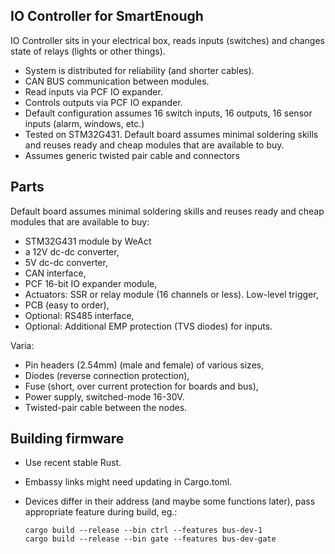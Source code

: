IO Controller for SmartEnough
-----------------------------

IO Controller sits in your electrical box, reads inputs (switches) and changes
state of relays (lights or other things).

- System is distributed for reliability (and shorter cables).
- CAN BUS communication between modules.
- Read inputs via PCF IO expander.
- Controls outputs via PCF IO expander.
- Default configuration assumes 16 switch inputs, 16 outputs, 16 sensor inputs
  (alarm, windows, etc.)
- Tested on STM32G431. Default board assumes minimal soldering skills and reuses
  ready and cheap modules that are available to buy.
- Assumes generic twisted pair cable and connectors


Parts
-----

Default board assumes minimal soldering skills and reuses
ready and cheap modules that are available to buy:
- STM32G431 module by WeAct
- a 12V dc-dc converter,
- 5V dc-dc converter,
- CAN interface,
- PCF 16-bit IO expander module,
- Actuators: SSR or relay module (16 channels or less). Low-level trigger,
- PCB (easy to order),
- Optional: RS485 interface,
- Optional: Additional EMP protection (TVS diodes) for inputs.

Varia:
- Pin headers (2.54mm) (male and female) of various sizes,
- Diodes (reverse connection protection),
- Fuse (short, over current protection for boards and bus),
- Power supply, switched-mode 16-30V.
- Twisted-pair cable between the nodes.


Building firmware
-----------------
- Use recent stable Rust.
- Embassy links might need updating in Cargo.toml.
- Devices differ in their address (and maybe some functions later), pass
  appropriate feature during build, eg.:

      cargo build --release --bin ctrl --features bus-dev-1
      cargo build --release --bin gate --features bus-dev-gate
